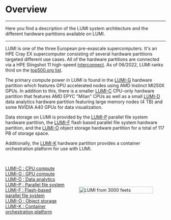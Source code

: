 

<style scoped>
.lumi-overview {
  display: flex; 
  flex-direction: row; 
  align-items: center;
}

.lumi-overview p {
  width: 45%;
}

.lumi-overview figure {
    width: 55%;
  }

@media (max-width: 740px) {
  .lumi-overview {
    flex-direction: column;
  }

  .lumi-overview p {
    width: 50%;
  }

  .lumi-overview figure {
    width: 50%;
  }
}
</style>


# Overview

[lumi-c]: ../hardware/compute/lumic.md
[lumi-g]: ../hardware/compute/lumig.md
[lumi-d]: ../hardware/compute/lumid.md
[lumi-f]: ../hardware/storage/lumif.md
[lumi-p]: ../hardware/storage/lumip.md
[lumi-o]: ../hardware/storage/lumio.md
[lumi-k]: ../hardware/auxiliary/lumik.md
[lumi-interconnect]: ../hardware/interconnect.md
[eap]: ../hardware/compute/eap.md
[lumi-top500]: https://www.top500.org/system/180048/

---
Here you find a description of the LUMI system architecture and the different
hardware partitions available on LUMI.

---


LUMI is one of the three European pre-exascale supercomputers. It's an HPE Cray
EX supercomputer consisting of several hardware partitions targeted different
use cases. All of the hardware partitions are connected via a HPE Slingshot 11
high-speed [interconnect][lumi-interconnect]. As of 06/2022, LUMI ranks third
on the [top500.org list][lumi-top500].

The primary compute power in LUMI is found in the [LUMI-G][lumi-g] hardware
partition which features GPU accelerated nodes using AMD Instinct MI250X GPUs.
In addition to this, there is a smaller [LUMI-C][lumi-c] CPU-only hardware
partition that features AMD EPYC "Milan" CPUs as well as a small
[LUMI-D][lumi-d] data analytics hardware partition featuring large memory nodes
(4 TB) and some NVIDIA A40 GPUs for data visualization.

Data storage on LUMI is provided by the [LUMI-P][lumi-p] parallel file system
hardware partition, the [LUMI-F][lumi-f] flash based parallel file system
hardware partition, and the [LUMI-O][lumi-o] object storage hardware partition
for a total of 117 PB of storage space.

Additionally, the [LUMI-K][lumi-k] hardware partition provides a container
orchestration platform for use with LUMI.


<div class="lumi-overview">
  <p>
    <br>
    <a href="../hardware/compute/lumic/">LUMI-C : CPU compute</a><br>
    <a href="../hardware/compute/lumig/">LUMI-G : GPU compute</a><br>
    <a href="../hardware/compute/lumid/">LUMI-D : Data analytics</a><br>
    <a href="../hardware/storage/lumip/">LUMI-P : Parallel file system</a><br>
    <a href="../hardware/storage/lumif/">LUMI-F : Flash-based parallel file system</a><br>
    <a href="../hardware/storage/lumio/">LUMI-O : Object storage</a><br>
    <a href="../hardware/auxiliary/lumik/">LUMI-K : Container orchestration platform</a><br>
    <br>
  </p>
    <figure>
    <img 
      src="../../assets/images/lumi-snowflake.svg" 
      width="100%" 
      style="margin: 0 auto;"
      alt="LUMI from 3000 feets"
    >
  </figure>  
</div>



